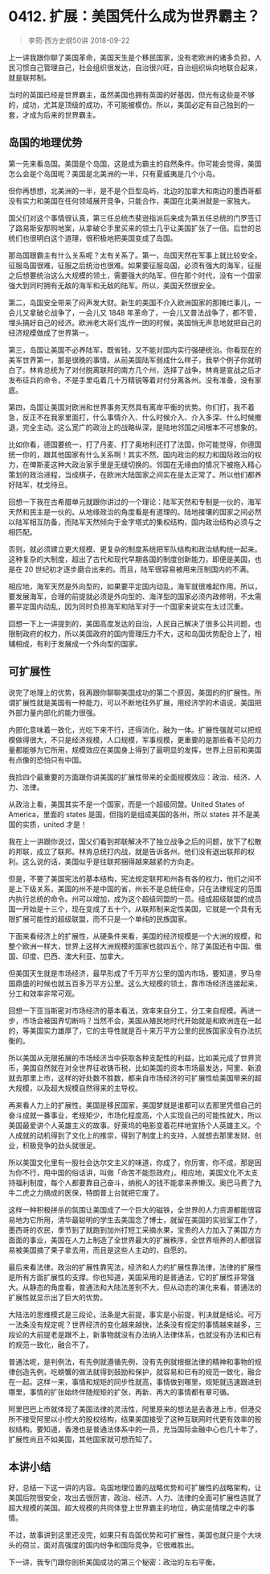 # 0412. 扩展：美国凭什么成为世界霸主？
> 李筠·西方史纲50讲
2018-09-22

上一讲我跟你聊了美国革命，美国天生是个移民国家，没有老欧洲的诸多负担，人民习惯自己管理自己，社会组织很发达，自治很兴旺，自治组织纵向地联合起来，就是联邦制。

当时的英国已经是世界霸主，虽然美国也拥有英国的好基因，但光有这些是不够的，成功，尤其是顶级的成功，不可能被模仿。所以，美国必定有自己独到的一套，才成为后来的世界霸主。

## 岛国的地理优势
第一先来看岛国。美国是个岛国，这是成为霸主的自然条件。你可能会觉得，美国怎么会是个岛国呢？美国是北美洲的一半，只有夏威夷是几个小岛。

但你再想想，北美洲的一半，是不是个巨型岛屿，北边的加拿大和南边的墨西哥都没有实力和美国在任何领域展开竞争，只能合作，美国在北美洲就是一家独大。

国父们对这个事情很认真，第三任总统杰斐逊指派后来成为第五任总统的门罗签订了路易斯安那购地案，从拿破仑手里买来的领土几乎让美国扩张了一倍。后世的总统们也很明白这个道理，很积极地把美国变成了岛国。

那岛国跟霸主有什么关系呢？太有关系了。第一，岛国天然在军事上就比较安全。征服岛国很难，征服之后统治也很难。如果要征服岛国，必须有强大的海军，征服之后想要统治这么大规模的领土，需要强大的陆军，但在那个时代，没有一个国家强大到同时拥有无敌的海军和无敌的陆军。所以，美国天然很安全。

第二，岛国安全带来了闷声发大财。新生的美国不介入欧洲国家的那摊烂事儿，一会儿又拿破仑战争了，一会儿又 1848 年革命了，一会儿又普法战争了，都不管，埋头搞好自己的经济。欧洲老大哥们乱作一团的时候，美国悄无声息地就把自己的经济规模做成了世界第一。

第三，岛国让美国不必养陆军，既省钱，又不能对国内实行强硬统治。你看现在的美军世界第一，那是很晚的事情。从前美国陆军弱成什么样子，我举个例子你就明白了。林肯总统为了对付脱离联邦的南方几个州，选择了战争，林肯是宣战之后才发布征兵的命令，不是手里屯着几十万精锐等着对付分离各州。没有准备，没有家底。

第四，岛国让美国对欧洲和世界事务天然具有离岸平衡的优势。你们打，我不着急，反正不在我家里面打，什么事情介入、什么时候介入、介入多深、什么时候撤退，完全主动。这么宽广的政治上的战略纵深，是陆地邻国之间根本不可想象的。

比如你看，德国要统一，打了丹麦、打了奥地利还打了法国，你可能觉得，你德国统一你的，跟其他国家有什么关系啊！其实不然，国内政治的权力和国际政治的权力，在俾斯麦这种大政治家手里是无缝切换的。邻国在无缘由的情况下被拖入精心策划的政治进程，当成棋子，在欧洲大陆国家之间实在是太正常了。所以他们都养好陆军，枕戈待旦。

回想一下我在古希腊单元就跟你讲过的一个理论：陆军天然和专制是一伙的，海军天然和民主是一伙的。从地缘政治的角度看是有道理的。陆地接壤的国家之间必然以陆军相互防备，而陆军天然倾向于金字塔式的集权结构，国内政治结构必须与之相匹配。

否则，就必须建立更大规模、更复杂的制度系统把军队结构和政治结构统一起来。这种复杂的大制度，超出了古代和现代早期各国的制度创新能力，即便是美国，也是在 20 世纪初才逐步磨合出来的。而且，陆军很容易被用来压制国内的不满。

相应地，海军天然是外向型的，如果要平定国内动乱，海军就很难起作用。所以，要发展海军，合理的前提就必须是外向型的、海洋型的国家必须内政修明，不太需要平定国内动乱，因为同时负担海军和陆军对于一个国家来说实在太过沉重。

回想一下上一讲提到的，美国高度发达的自治，人民自己解决了很多公共问题，也限制政府的权力，所以美国政府的国内管理压力不大，这和岛国优势配合上了，相辅相成，有利于发展成一个外向型的国家。

## 可扩展性
说完了地理上的优势，我再跟你聊聊美国成功的第二个原因，美国的的扩展性。所谓扩展性就是美国有一种能力，可以不断地往外扩展，用经济学的术语说，美国把外部力量内部化的能力很强。

内部化意味着一致化，光吃下来不行，还得消化，融为一体。扩展性强就可以把规模做得很大，不只是经济规模，人口规模，军事规模，更重要的是那些看不见的力量都能够为它所用，规模效应在美国身上得到了最明显的发挥，世界上目前和美国有点像的恐怕只有中国。

我捡四个最重要的方面跟你讲美国的扩展性带来的全面规模效应：政治、经济、人力、法律。

从政治上看，美国其实不是一个国家，而是一个超级同盟。United States of America，里面的 states 是国，但指的是组成美国的各州，所以 states 并不是美国的实质，united 才是！

我在上一讲跟你说过，国父们看到邦联解决不了独立战争之后的问题，放下了松散的邦联，成立了联邦。林肯总统打内战，就是告诉各州，他们没有退出联邦的权利。这么说的话，美国似乎是往联邦捆得越来越紧的方向走。

但是，不要了美国宪法的基本结构，宪法规定联邦和州各有各的权力，他们之间不是上下级关系，美国的州不是中国的省，州长不是总统任命，只在法律规定的范围内执行总统的命令。州可以增加，成为这个超级同盟的一员。组成超级联盟的成员国一开始是十三个，现在变成了五十个。从联邦制来定性美国，它就是一个具有无限扩展可能性的超级联盟，而不只是一个单纯的民族国家。

下面来看经济上的扩展性，从硬条件来看，美国的经济规模是一个大洲的规模，和整个欧洲一样大，世界上这样大洲规模的国家也就四五个，除了美国还有中国、俄国、印度、巴西、澳大利亚、加拿大。

但美国天生就是市场经济，最早形成了千万平方公里的国内市场，要知道，罗马帝国鼎盛的时候也就五百多万平方公里。这么大规模的领土，靠市场经济连接起来，分工和效率非常可观。

回想一下亚当斯密对市场经济的基本看法，效率来自分工，分工来自规模。再进一步，市场会被国界切断吗？当然不会，美国从殖民地时代开始就是和欧洲连在一起的，等美国实力雄厚了，它的主导性就是百十来万平方公里的民族国家没有办法抗衡的。

所以美国从无限拓展的市场经济当中获取各种支配性的利益，比如美元成了世界货币，美国自然就在对全世界征收铸币税，比如美国的资本市场最发达，阿里、新浪就去那里上市，这样的好处数不胜数，都来自市场经济的可扩展性给美国带来的超大规模，以及超大规模自然得来的主导权。

再来看人力上的扩展性。美国是移民国家，美国梦就是谁都可以去那里凭借自己的奋斗成就一番事业，老规矩少，市场化程度高，个人实现自己的可能性就大，所以美国最爱讲个人英雄主义的故事。好莱坞的电影变着花样地宣扬个人英雄主义。个人成就的动机得到了文化上的推崇，得到了制度上的支持，人就想去那里发财、创业，积极竞争的劲头就很足。

所以美国文化里有一股社会达尔文主义的味道，你成了，你厉害，你不成，那是因为你不行，用中国的俗话讲，叫做「命苦不能怨政府」。相应地，美国文化不太支持福利制度，每个人都要靠自己奋斗，纳税人的钱不能拿来养懒汉。奥巴马费了九牛二虎之力搞成的医保，特朗普上台就把它废了。

这样一种积极拼杀的氛围让美国成了一个巨大的磁铁，全世界的人力资源都能很容易地为它所用，清华最聪明的学生去美国念了博士，就留在美国的实验室工作了，墨西哥的农民，季节到了就跑到加州打短工采摘水果，宝贵的人力加入了美国方方面面的事业，美国在人力上制造了全世界最大的扩展秩序，全世界培养的人都很容易被美国摘了果子拿去用，而且是这些人主动的，自愿的。

最后来看法律。政治的扩展性靠宪法，经济和人力的扩展性靠法律，法律的扩展性是所有方面扩展性的支撑。你也知道，美国采用的是普通法，它的扩展性非常强大。从静态的角度看，普通法和大陆法差别不大，但从动态的演化来看，普通法的扩展性就显示出了巨大的优势。

大陆法的思维模式是三段论，法条是大前提，事实是小前提，判决就是结论。可万一法条没有规定呢？世界经济的变化越来越快，法条没有规定的事情越来越多，三段论的大前提老是跟不上，新事物就没有办法纳入法律体系，也就没有办法和已有的规范一致化，融合不了。

普通法呢，是判例法，有先例就遵循先例，没有先例就根据法律的精神和事物的规律创造先例，吃螃蟹的做法就得到鼓励和保护，就容易和已有的规范一致化，融合在一起。这样一来，事情和规矩的同步性就高，事情做到哪里，规矩就迅速跟进到哪里，事情的扩张始终伴随规矩的扩张，再新、再大的事情都有章可循。

阿里巴巴上市就体现了美国法律的灵活性，阿里原来的想法是去香港上市，但港交所不接受阿里以小控大的股权结构，结果美国接受了这种互联网时代更有效率的股权结构。要知道，香港也是普通法体系中的一员，充当国际金融中心也几十年了，扩展性尚且不如美国，其他国家就可想而知了。

## 本讲小结
好，总结一下这一讲的内容。岛国地理位置的战略优势和可扩展性的战略架构，让美国后院很安全，攻出去很厉害，政治、经济、人力、法律的全面可扩展性造就了超大规模的美国。超大规模的共同体登上世界霸主的地位，确实是情理之中的事情。

不过，故事讲到这里还没完，如果只有岛国优势和可扩展性，美国也就只是个大块头的荷兰，面对高强度的国内纷争和国际竞争，它很难胜出。

下一讲，我专门跟你剖析美国成功的第三个秘密：政治的左右平衡。

